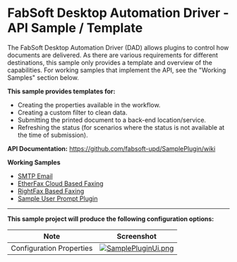 # FabSoft Desktop Automation Driver - API Sample / Template
The FabSoft Desktop Automation Driver (DAD) allows plugins to control how documents are delivered. As there are various requirements for different destinations, this sample only provides a template and overview of the capabilities. For working samples that implement the API, see the "Working Samples" section below.

**This sample provides templates for:**

* Creating the properties available in the workflow.
* Creating a custom filter to clean data.
* Submitting the printed document to a back-end location/service.
* Refreshing the status (for scenarios where the status is not available at the time of submission).

**API Documentation:** https://github.com/fabsoft-upd/SamplePlugin/wiki

**Working Samples**
* [SMTP Email](https://github.com/fabsoft-upd/SmtpEmailPlugin)
* [EtherFax Cloud Based Faxing](https://github.com/fabsoft-upd/EtherFaxPlugin)
* [RightFax Based Faxing](https://github.com/fabsoft-upd/RightFaxPlugin)
* [Sample User Prompt Plugin](https://github.com/fabsoft-upd/SampleUserPromptPlugin)

***

**This sample project will produce the following configuration options:**

| Note | Screenshot |
|---|---|
| Configuration Properties |[![SamplePluginUi.png](../../../SamplePlugin/wiki/images/SamplePluginUi.png)](../../../SamplePlugin/wiki/images/SamplePluginUi.png)|
